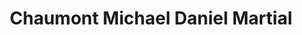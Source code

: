 ---
title: "Chaumont Michael Daniel Martial"
url: /neuville-les-dieppe/chaumont-michael-daniel-martial/
shop: boucherie
---